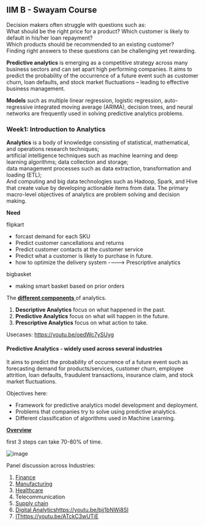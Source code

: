 ## IIM B - Swayam Course

Decision makers often struggle with questions such as: <br/> What should be the right price for a product? Which customer is likely to default in his/her loan repayment? <br/> Which products should be recommended to an existing customer? <br/> Finding right answers to these questions can be challenging yet rewarding.

**Predictive analytics** is emerging as a competitive strategy across many business sectors and can set apart high performing companies. It aims to predict the probability of the occurrence of a future event such as customer churn, loan defaults, and stock market fluctuations – leading to effective business management.

**Models** such as multiple linear regression, logistic regression, auto-regressive integrated moving average (ARIMA), decision trees, and neural networks are frequently used in solving predictive analytics problems. 

### Week1: Introduction to Analytics
**Analytics** is a body of knowledge consisting of statistical, mathematical, and operations research techniques;<br/>artificial intelligence techniques such as machine learning and deep learning algorithms; data collection and storage; <br/>data management processes such as data extraction, transformation and loading (ETL);<br/> And computing and big data technologies such as Hadoop, Spark, and Hive that create value by developing actionable items from data. The primary macro-level objectives of analytics are problem solving and decision making.

**Need** 

flipkart
- forcast demand for each SKU
- Predict customer cancellations and returns
- Predict customer contacts at the customer service
- Predict what a customer is likely to purchase in future.
- how to optimize the delivery system  ----> Prescriptive analytics

bigbasket
- making smart basket based on prior orders

The [**different components** ](https://youtu.be/7q1kCXvcqXg)of analytics.
1. **Descriptive Analytics** focus on what happened in the past.
2. **Predictive Analytics** focus on what will happen in the future.
3. **Prescriptive Analytics** focus on what action to take.

Usecases: https://youtu.be/oedWc7ySUyg

#### Predictive Analytics - widely used across several industries
It aims to predict the probability of occurrence of a future event such as forecasting demand for products/services, customer churn, employee attrition, loan defaults, fraudulent transactions, insurance claim, and stock market fluctuations.

Objectives here:

* Framework for predictive analytics model development and deployment.
* Problems that companies try to solve using predictive analytics.
* Different classification of algorithms used in Machine Learning.

**[Overview](https://youtu.be/x2WHpKPxwP8)**

first 3 steps can take 70-80% of time.

![image](https://github.com/dhirajmahato/Predictive_Analytics_IIMB/assets/33785298/48b948cd-732d-4887-bd35-fa1039702ea6)

Panel discussion across Industries:
1. [Finance](https://youtu.be/SxpyqomG-5M)
2. [Manufacturing](https://youtu.be/rWgLMWcnaVs)
3. [Healthcare](https://youtu.be/qBSl9dth438)
4. Telecommunication
5. [Supply chain](https://youtu.be/vd-szMAyd7g)
6. [Digital Analytics](https://youtu.be/bjj1bNWi8SI)https://youtu.be/bjj1bNWi8SI
7. [IT](https://youtu.be/ATckC3wUTiE)https://youtu.be/ATckC3wUTiE  





